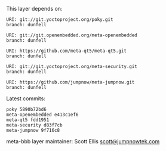 This layer depends on:

    URI: git://git.yoctoproject.org/poky.git
    branch: dunfell

    URI: git://git.openembedded.org/meta-openembedded
    branch: dunfell

    URI: https://github.com/meta-qt5/meta-qt5.git
    branch: dunfell

    URI: git://git.yoctoproject.org/meta-security.git
    branch: dunfell

    URI: https://github.com/jumpnow/meta-jumpnow.git
    branch: dunfell


Latest commits:

    poky 5890b72bd6
    meta-openembedded e413c1ef6
    meta-qt5 fdd1951
    meta-security d83f7cb
    meta-jumpnow 9f716c8


meta-bbb layer maintainer: Scott Ellis <scott@jumpnowtek.com>
